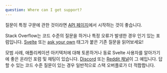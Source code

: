 ```yaml
---
question: Where can I get support?
---
```


질문이 특정 구문에 관한 것이라면 [API 페이지](https://svelte.dev/docs)에서 시작하는 것이 좋습니다.

Stack Overflow는 코드 수준의 질문을 하거나 특정 오류가 발생한 경우 인기 있는 포럼입니다. [Svelte](https://stackoverflow.com/questions/tagged/svelte+or+svelte-3) 또는 [ask your own](https://stackoverflow.com/questions/ask?tags=svelte) 태그가 붙은 기존 질문을 읽어보세요!

모범 사례, 애플리케이션 아키텍처에 대해 토론하거나 동료 Svelte 사용자를 알아가기에 좋은 온라인 포럼 및 채팅이 있습니다. [Discord](https://svelte.dev/chat) 또는 [Reddit 채널](https://www.reddit.com/r/sveltejs/)이 그 예입니다. 답할 수 있는 코드 수준 질문이 있는 경우 일반적으로 스택 오버플로가 더 적합합니다.
